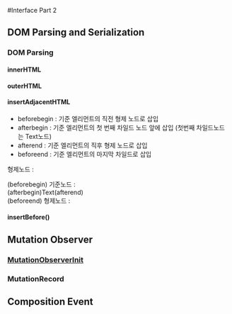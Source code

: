 #Interface Part 2

## DOM Parsing and Serialization

### DOM Parsing

#### innerHTML

#### outerHTML

#### insertAdjacentHTML

* beforebegin : 기준 엘리먼트의 직전 형제 노드로 삽입
* afterbegin : 기준 엘리먼트의 첫 번째 차일드 노드 앞에 삽입 (첫번째 차일드노드는 Text노드)
* afterend : 기준 엘리먼트의 직후 형제 노드로 삽입
* beforeend : 기준 엘리먼트의 마지막 차일드로 삽입

형제노드 : <div></div>
        (beforebegin)
기준노드 : <div>(afterbegin)Text(afterend)</div>
        (beforeend)
형제노드 : <div></div>

#### insertBefore()

## Mutation Observer

### [MutationObserverInit]

### MutationRecord

## Composition Event

[MutationObserverInit]: https://developer.mozilla.org/en-US/docs/Web/API/MutationObserver#MutationObserverInit
